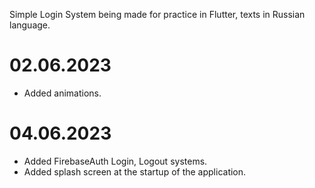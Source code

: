 Simple Login System being made for practice in Flutter, texts in Russian language.

# 02.06.2023
 + Added animations.
# 04.06.2023
 + Added FirebaseAuth Login, Logout systems.
 + Added splash screen at the startup of the application.
  
